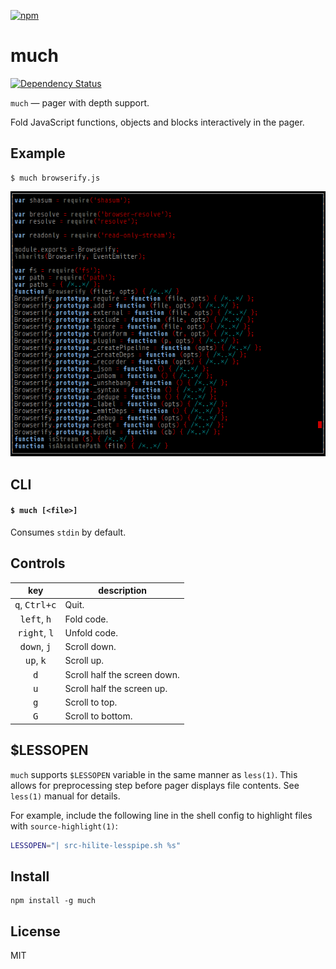[![npm](https://nodei.co/npm/much.png)](https://nodei.co/npm/much/)

# much

[![Dependency Status][david-badge]][david]

[david-badge]: https://david-dm.org/eush77/much.png
[david]: https://david-dm.org/eush77/much

`much` — pager with depth support.

Fold JavaScript functions, objects and blocks interactively in the pager.

## Example

```
$ much browserify.js
```

![screenshot](screenshot.png)

## CLI

#### `$ much [<file>]`

Consumes `stdin` by default.

## Controls

| key                             | description
| :-----------------------------: | -----------
| <kbd>q</kbd>, <kbd>Ctrl+c</kbd> | Quit.
| <kbd>left</kbd>, <kbd>h</kbd>   | Fold code.
| <kbd>right</kbd>, <kbd>l</kbd>  | Unfold code.
| <kbd>down</kbd>, <kbd>j</kbd>   | Scroll down.
| <kbd>up</kbd>, <kbd>k</kbd>     | Scroll up.
| <kbd>d</kbd>                    | Scroll half the screen down.
| <kbd>u</kbd>                    | Scroll half the screen up.
| <kbd>g</kbd>                    | Scroll to top.
| <kbd>G</kbd>                    | Scroll to bottom.


## $LESSOPEN

`much` supports `$LESSOPEN` variable in the same manner as `less(1)`. This allows for preprocessing step before pager displays file contents. See `less(1)` manual for details.

For example, include the following line in the shell config to highlight files with `source-highlight(1)`:

```bash
LESSOPEN="| src-hilite-lesspipe.sh %s"
```

## Install

```shell
npm install -g much
```

## License

MIT
